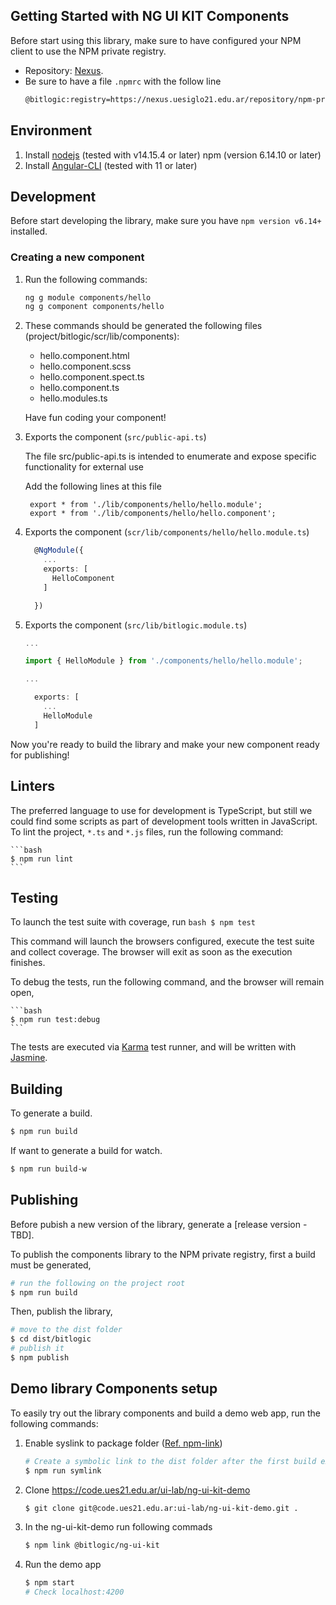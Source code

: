 ## Getting Started with NG UI KIT Components

Before start using this library, make sure to have configured your NPM client to use the NPM private registry. 

  * Repository: [Nexus](https://nexus.uesiglo21.edu.ar/#browse/browse:npm-private:%40s21).
  * Be sure to have a file `.npmrc` with the follow line
      ```sh
      @bitlogic:registry=https://nexus.uesiglo21.edu.ar/repository/npm-private/
      ```

## Environment

1. Install  [nodejs](https://nodejs.org/) (tested with v14.15.4 or later)
  npm (version 6.14.10 or later)
2. Install [Angular-CLI](https://github.com/angular/angular-cli) (tested with 11 or later)


## Development

Before start developing the library, make sure you have ``npm version v6.14+`` installed.

### Creating a new component

  1. Run the following commands:

      ```sh
      ng g module components/hello
      ng g component components/hello
      ```

  2. These commands should be generated the following files (project/bitlogic/scr/lib/components):

      * hello.component.html
      * hello.component.scss
      * hello.component.spect.ts
      * hello.component.ts
      * hello.modules.ts

      Have fun coding your component!

  3. Exports the component (`src/public-api.ts`)

      The file src/public-api.ts is intended to enumerate and expose specific functionality for external use
      
      Add the following lines at this file

          export * from './lib/components/hello/hello.module';
          export * from './lib/components/hello/hello.component';

  
  4. Exports the component (`scr/lib/components/hello/hello.module.ts`)

        ```ts
          @NgModule({
            ...
            exports: [
              HelloComponent
            ]

          })  
        ```

  5. Exports the component (`src/lib/bitlogic.module.ts`)


      ```ts
      ...

      import { HelloModule } from './components/hello/hello.module';

      ...

        exports: [
          ...
          HelloModule    
        ]

      ```


Now you're ready to build the library and make your new component ready for publishing!

## Linters

The preferred language to use for development is TypeScript, but still we could find some scripts as part of development tools written in JavaScript.
To lint the project, `*.ts` and `*.js` files, run the following command:

    ```bash
    $ npm run lint
    ```

## Testing

To launch the test suite with coverage, run
    ```bash
    $ npm test
    ```

This command will launch the browsers configured, execute the test suite and collect coverage. The browser will exit as soon as the execution finishes.

To debug the tests, run the following command, and the browser will remain open,

    ```bash
    $ npm run test:debug
    ```

The tests are executed via [Karma](https://karma-runner.github.io) test runner, and will be written with [Jasmine](https://jasmine.github.io/).


## Building

To generate a build.

```bash
$ npm run build
```

If want to generate a build for watch.

```bash
$ npm run build-w
```


## Publishing

Before pubish a new version of the library, generate a [release version - TBD].

To publish the components library to the NPM private registry, first a build must be generated,
```bash
# run the following on the project root
$ npm run build
```

Then, publish the library,
```bash
# move to the dist folder
$ cd dist/bitlogic
# publish it
$ npm publish
```

## Demo library Components setup

To easily try out the library components and build a demo web app, run the following commands:

1. Enable syslink to package folder ([Ref. npm-link](https://docs.npmjs.com/cli/v7/commands/npm-link))

    ```bash
    # Create a symbolic link to the dist folder after the first build execution
    $ npm run symlink
    ```

2. Clone https://code.ues21.edu.ar/ui-lab/ng-ui-kit-demo

    ```bash
    $ git clone git@code.ues21.edu.ar:ui-lab/ng-ui-kit-demo.git .
    ```

3. In the ng-ui-kit-demo run following commads

    ```bash
    $ npm link @bitlogic/ng-ui-kit
    ```

4. Run the demo app

    ```bash
    $ npm start
    # Check localhost:4200
    ```
